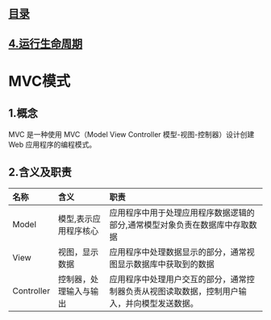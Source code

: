 ## [目录](https://github.com/jhq0113/yafr/blob/master/docs/index.md)

## [4.运行生命周期](https://github.com/jhq0113/yafr/blob/master/docs/4.运行生命周期.md)

# MVC模式

## 1.概念
MVC 是一种使用 MVC（Model View Controller 模型-视图-控制器）设计创建 Web 应用程序的编程模式。

## 2.含义及职责
|名称|含义|职责|
|:--|:--|:--|
|Model|模型,表示应用程序核心|应用程序中用于处理应用程序数据逻辑的部分,通常模型对象负责在数据库中存取数据|
|View|视图，显示数据|应用程序中处理数据显示的部分，通常视图显示数据库中获取到的数据|
|Controller|控制器，处理输入与输出|应用程序中处理用户交互的部分，通常控制器负责从视图读取数据，控制用户输入，并向模型发送数据。|
